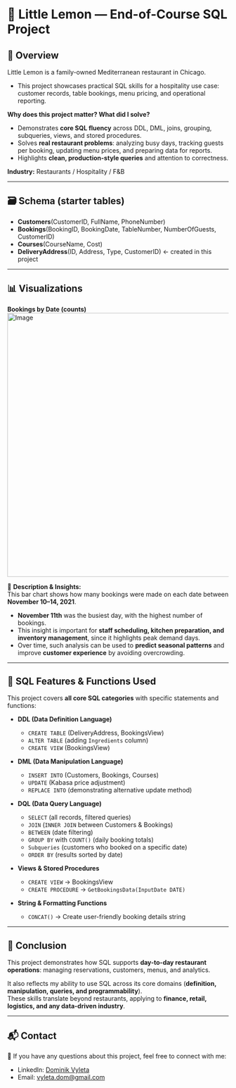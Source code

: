 # 🍋 Little Lemon — End-of-Course SQL Project

## 📌 Overview
Little Lemon is a family-owned Mediterranean restaurant in Chicago.  
- This project showcases practical SQL skills for a hospitality use case: customer records, table bookings, menu pricing, and operational reporting.

**Why does this project matter? What did I solve?**
- Demonstrates **core SQL fluency** across DDL, DML, joins, grouping, subqueries, views, and stored procedures.
- Solves **real restaurant problems**: analyzing busy days, tracking guests per booking, updating menu prices, and preparing data for reports.
- Highlights **clean, production-style queries** and attention to correctness.

**Industry:** Restaurants / Hospitality / F&B

---

## 🗃️ Schema (starter tables)
- **Customers**(CustomerID, FullName, PhoneNumber)
- **Bookings**(BookingID, BookingDate, TableNumber, NumberOfGuests, CustomerID)
- **Courses**(CourseName, Cost)
- **DeliveryAddress**(ID, Address, Type, CustomerID) ← created in this project

---

## 📊 Visualizations
**Bookings by Date (counts)**  
<img width="1000" height="600" alt="Image" src="https://github.com/user-attachments/assets/72e73c29-e818-4183-a09c-0db7e0e9baf1" />

📌 **Description & Insights:**  
This bar chart shows how many bookings were made on each date between **November 10–14, 2021**.  
- **November 11th** was the busiest day, with the highest number of bookings.  
- This insight is important for **staff scheduling, kitchen preparation, and inventory management**, since it highlights peak demand days.  
- Over time, such analysis can be used to **predict seasonal patterns** and improve **customer experience** by avoiding overcrowding.  

---

## 🔧 SQL Features & Functions Used
This project covers **all core SQL categories** with specific statements and functions:

- **DDL (Data Definition Language)**  
  - `CREATE TABLE` (DeliveryAddress, BookingsView)  
  - `ALTER TABLE` (adding `Ingredients` column)  
  - `CREATE VIEW` (BookingsView)

- **DML (Data Manipulation Language)**  
  - `INSERT INTO` (Customers, Bookings, Courses)  
  - `UPDATE` (Kabasa price adjustment)  
  - `REPLACE INTO` (demonstrating alternative update method)

- **DQL (Data Query Language)**  
  - `SELECT` (all records, filtered queries)  
  - `JOIN` (`INNER JOIN` between Customers & Bookings)  
  - `BETWEEN` (date filtering)  
  - `GROUP BY` with `COUNT()` (daily booking totals)  
  - `Subqueries` (customers who booked on a specific date)  
  - `ORDER BY` (results sorted by date)

- **Views & Stored Procedures**  
  - `CREATE VIEW` → BookingsView  
  - `CREATE PROCEDURE` → `GetBookingsData(InputDate DATE)`  

- **String & Formatting Functions**  
  - `CONCAT()` → Create user-friendly booking details string  

---

## 🏁 Conclusion
This project demonstrates how SQL supports **day-to-day restaurant operations**: managing reservations, customers, menus, and analytics.  

It also reflects my ability to use SQL across its core domains (**definition, manipulation, queries, and programmability**).  
These skills translate beyond restaurants, applying to **finance, retail, logistics, and any data-driven industry**.

---

## 📬 Contact
💬 If you have any questions about this project, feel free to connect with me:  
- LinkedIn: [Dominik Vyleta](https://www.linkedin.com/in/dominik-vyleta-mba-a566511b2/)  
- Email: [vyleta.dom@gmail.com](mailto:vyleta.dom@gmail.com)  
